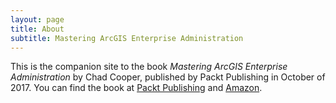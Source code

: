 ```yaml
---
layout: page
title: About
subtitle: Mastering ArcGIS Enterprise Administration
---
```


This is the companion site to the book _Mastering ArcGIS Enterprise Administration_ by Chad Cooper, published by Packt Publishing in October of 2017. You can find the book at [Packt Publishing](https://www.packtpub.com/application-development/mastering-arcgis-enterprise-administration) and [Amazon](https://www.amazon.com/gp/product/1788297490).
